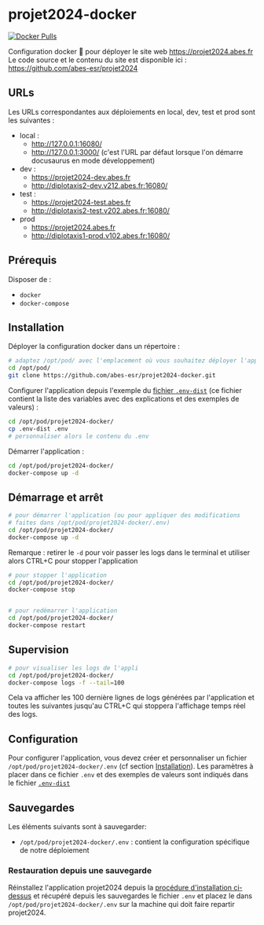 # projet2024-docker

[![Docker Pulls](https://img.shields.io/docker/pulls/abesesr/projet2024.svg)](https://hub.docker.com/r/abesesr/projet2024/)

Configuration docker 🐳 pour déployer le site web https://projet2024.abes.fr  
Le code source et le contenu du site est disponible ici : https://github.com/abes-esr/projet2024

## URLs

Les URLs correspondantes aux déploiements en local, dev, test et prod sont les suivantes :

- local :
  - http://127.0.0.1:16080/
  - http://127.0.0.1:3000/ (c'est l'URL par défaut lorsque l'on démarre docusaurus en mode développement)
- dev :
  - https://projet2024-dev.abes.fr
  - http://diplotaxis2-dev.v212.abes.fr:16080/
- test :
  - https://projet2024-test.abes.fr
  - http://diplotaxis2-test.v202.abes.fr:16080/
- prod
  - https://projet2024.abes.fr
  - http://diplotaxis1-prod.v102.abes.fr:16080/

## Prérequis

Disposer de :
- ``docker``
- ``docker-compose``

## Installation

Déployer la configuration docker dans un répertoire :
```bash
# adaptez /opt/pod/ avec l'emplacement où vous souhaitez déployer l'application
cd /opt/pod/
git clone https://github.com/abes-esr/projet2024-docker.git
```

Configurer l'application depuis l'exemple du [fichier ``.env-dist``](./.env-dist) (ce fichier contient la liste des variables avec des explications et des exemples de valeurs) :
```bash
cd /opt/pod/projet2024-docker/
cp .env-dist .env
# personnaliser alors le contenu du .env
```

Démarrer l'application :
```bash
cd /opt/pod/projet2024-docker/
docker-compose up -d
```

## Démarrage et arrêt

```bash
# pour démarrer l'application (ou pour appliquer des modifications 
# faites dans /opt/pod/projet2024-docker/.env)
cd /opt/pod/projet2024-docker/
docker-compose up -d
```

Remarque : retirer le ``-d`` pour voir passer les logs dans le terminal et utiliser alors CTRL+C pour stopper l'application

```bash
# pour stopper l'application
cd /opt/pod/projet2024-docker/
docker-compose stop


# pour redémarrer l'application
cd /opt/pod/projet2024-docker/
docker-compose restart
```

## Supervision

```bash
# pour visualiser les logs de l'appli
cd /opt/pod/projet2024-docker/
docker-compose logs -f --tail=100
```

Cela va afficher les 100 dernière lignes de logs générées par l'application et toutes les suivantes jusqu'au CTRL+C qui stoppera l'affichage temps réel des logs.


## Configuration

Pour configurer l'application, vous devez créer et personnaliser un fichier ``/opt/pod/projet2024-docker/.env`` (cf section [Installation](#installation)). Les paramètres à placer dans ce fichier ``.env`` et des exemples de valeurs sont indiqués dans le fichier [``.env-dist``](https://github.com/abes-esr/projet2024-docker/blob/develop/.env-dist)

## Sauvegardes

Les éléments suivants sont à sauvegarder:
- ``/opt/pod/projet2024-docker/.env`` : contient la configuration spécifique de notre déploiement

### Restauration depuis une sauvegarde

Réinstallez l'application projet2024 depuis la [procédure d'installation ci-dessus](#installation) et récupéré depuis les sauvegardes le fichier ``.env`` et placez le dans ``/opt/pod/projet2024-docker/.env`` sur la machine qui doit faire repartir projet2024.

